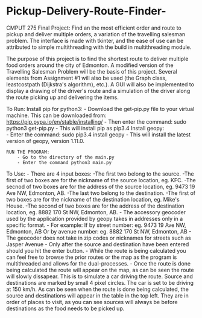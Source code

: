 # Pickup-Delivery-Route-Finder-
CMPUT 275 Final Project: Find an the most efficient order and route to pickup and deliver multiple orders, a variation of the travelling salesman problem. The interface is made with tkinter, and the ease of use can be attributed to simple multithreading with the build in multithreading module.

The purpose of this project is to find the shortest route to deliver multiple food orders around the city of Edmonton. A modified version of the Travelling Salesman Problem will be the basis of this project. Several elements from Assignment #1 will also be used (the Graph class, leastcostpath (Dijkstra's algorithm), etc.). A GUI will also be implemented to display a drawing of the driver's route and a simulation of the driver along the route picking up and delivering the items.

To Run:
    Install pip for python3:
        - Download the get-pip.py file to your virtual machine. This can be downloaded from:
        https://pip.pypa.io/en/stable/installing/
        - Then enter the command:
            sudo python3 get-pip.py
            - This will install pip as pip3.4
    Install geopy:    
        - Enter the command: 
            sudo pip3.4 install geopy
            - This will install the latest version of geopy, version 1.11.0.
    
    RUN THE PROGRAM:
        - Go to the directory of the main.py
        - Enter the command python3 main.py
        
To Use:
    - There are 4 input boxes:
        -The first two belong to the source.
            -The first of two boxes are for the nickname of the source location, eg. KFC.
            -The secnod of two boxes are for the address of the source location, eg. 9473 19 Ave NW, Edmonton, AB.
        -The last two belong to the destination.
            -The first of two boxes are for the nickname of the destination location, eg. Mike's House.
            -The second of two boxes are for the address of the destination location, eg. 8882 170 St NW, Edmonton, AB.
    - The accessory geocoder used by the application provided by geopy takes in addresses only in a specific format.
    - For example:
        If by street number:
            eg. 9473 19 Ave NW, Edmonton, AB
        Or by avenue number:
            eg. 8882 170 St NW, Edmonton, AB
    - The geocoder does not take in zip codes or nicknames for streets such as Jasper Avenue
    - Only after the source and destination have been entered should you hit the enter button.
    - While the route is being calculated you can feel free to browse the prior routes or the map as the program is multithreaded and allows for the dual-processes. 
    - Once the route is done being calculated the route will appear on the map, as can be seen the route will slowly dissapear. This is to simulate a car driving the route. Source and destinations are marked by small 4 pixel circles. The car is set to be driving at 150 km/h. As can be seen when the route is done being calculated, the source and destinations will appear in the table in the top left. They are in order of places to visit, as you can see sources will always be before destinations as the food needs to be picked up.
